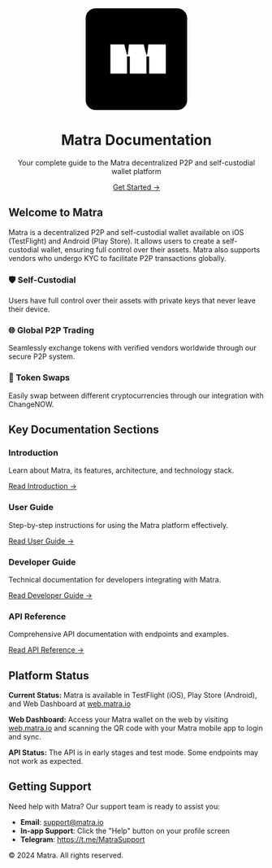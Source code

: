 <div align="center">
  <img src="assets/matra-logo.png" alt="Matra Logo" width="200" height="auto" />
  <h1>Matra Documentation</h1>
  <p>
    Your complete guide to the Matra decentralized P2P and self-custodial wallet platform
  </p>
  
  <div>
    <a href="introduction/overview.md" class="custom-button">Get Started →</a>
  </div>
</div>

## Welcome to Matra

Matra is a decentralized P2P and self-custodial wallet available on iOS (TestFlight) and Android (Play Store). It allows users to create a self-custodial wallet, ensuring full control over their assets. Matra also supports vendors who undergo KYC to facilitate P2P transactions globally.

<div class="card-container">
  <div class="card">
    <h3 class="card-title">🛡️ Self-Custodial</h3>
    <p>Users have full control over their assets with private keys that never leave their device.</p>
  </div>
  <div class="card">
    <h3 class="card-title">🌐 Global P2P Trading</h3>
    <p>Seamlessly exchange tokens with verified vendors worldwide through our secure P2P system.</p>
  </div>
  <div class="card">
    <h3 class="card-title">💱 Token Swaps</h3>
    <p>Easily swap between different cryptocurrencies through our integration with ChangeNOW.</p>
  </div>
</div>

## Key Documentation Sections

<div class="steps">
  <div class="step">
    <h3>Introduction</h3>
    <p>Learn about Matra, its features, architecture, and technology stack.</p>
    <a href="introduction/overview.md">Read Introduction →</a>
  </div>
  <div class="step">
    <h3>User Guide</h3>
    <p>Step-by-step instructions for using the Matra platform effectively.</p>
    <a href="user-guide/getting-started.md">Read User Guide →</a>
  </div>
  <div class="step">
    <h3>Developer Guide</h3>
    <p>Technical documentation for developers integrating with Matra.</p>
    <a href="developer-guide/api-overview.md">Read Developer Guide →</a>
  </div>
  <div class="step">
    <h3>API Reference</h3>
    <p>Comprehensive API documentation with endpoints and examples.</p>
    <a href="api-reference/authentication-endpoints.md">Read API Reference →</a>
  </div>
</div>

## Platform Status

<div class="callout note">
  <p><strong>Current Status:</strong> Matra is available in TestFlight (iOS), Play Store (Android), and Web Dashboard at <a href="https://web.matra.io/" target="_blank">web.matra.io</a></p>
</div>

<div class="callout tip">
  <p><strong>Web Dashboard:</strong> Access your Matra wallet on the web by visiting <a href="https://web.matra.io/" target="_blank">web.matra.io</a> and scanning the QR code with your Matra mobile app to login and sync.</p>
</div>

<div class="callout warning">
  <p><strong>API Status:</strong> The API is in early stages and test mode. Some endpoints may not work as expected.</p>
</div>

## Getting Support

Need help with Matra? Our support team is ready to assist you:

- **Email**: support@matra.io
- **In-app Support**: Click the "Help" button on your profile screen
- **Telegram**: https://t.me/MatraSupport

<div class="page-footer">
  © 2024 Matra. All rights reserved.
</div> 